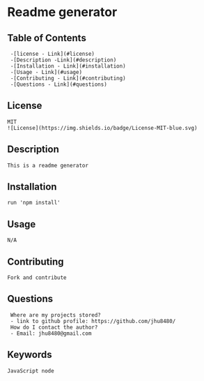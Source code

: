# Readme generator


## Table of Contents
	 -[license - Link](#license)
	 -[Description -Link](#description)
	 -[Installation - Link](#installation)
	 -[Usage - Link](#usage)
	 -[Contributing - Link](#contributing)
	 -[Questions - Link](#questions)

<a id="license"></a>
## License 
	MIT 
	![License](https://img.shields.io/badge/License-MIT-blue.svg)

<a id="description"></a>
## Description
	This is a readme generator

<a id="installation"></a>
## Installation
	run 'npm install'

<a id="usage"></a>
## Usage
	N/A

<a id="contributing"></a>
## Contributing
	Fork and contribute

<a id="questions"></a>
## Questions 
	 Where are my projects stored?
	 - link to github profile: https://github.com/jhu8480/
	 How do I contact the author?
	 - Email: jhu8480@gmail.com

<a id="keywords"></a>
## Keywords
	JavaScript node